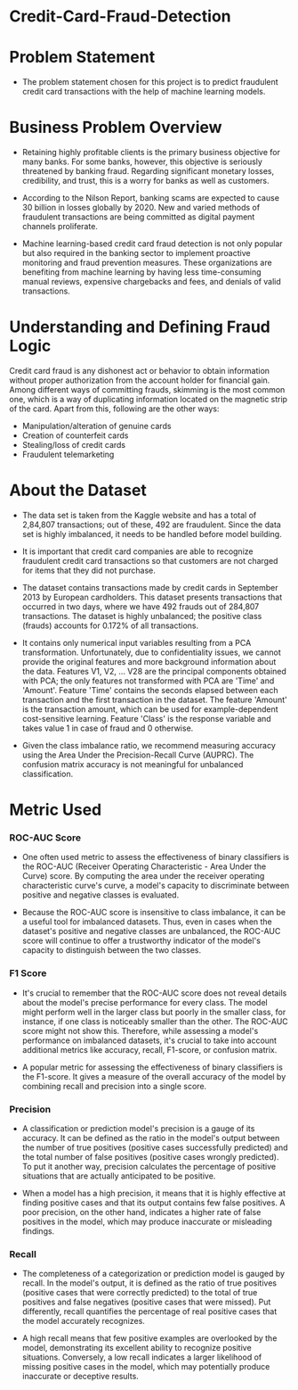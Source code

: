 # Credit-Card-Fraud-Detection
# Problem Statement

- The problem statement chosen for this project is to predict fraudulent credit card transactions with the help of machine learning models.

# Business Problem Overview

- Retaining highly profitable clients is the primary business objective for many banks. For some banks, however, this objective is seriously threatened by banking fraud. Regarding significant monetary losses, credibility, and trust, this is a worry for banks as well as customers.


- According to the Nilson Report, banking scams are expected to cause 30 billion in losses globally by 2020. New and varied methods of fraudulent transactions are being committed as digital payment channels proliferate.


- Machine learning-based credit card fraud detection is not only popular but also required in the banking sector to implement proactive monitoring and fraud prevention measures. These organizations are benefiting from machine learning by having less time-consuming manual reviews, expensive chargebacks and fees, and denials of valid transactions.


# Understanding and Defining Fraud Logic

Credit card fraud is any dishonest act or behavior to obtain information without proper authorization from the account holder for financial gain. Among different ways of committing frauds, skimming is the most common one, which is a way of duplicating information located on the magnetic strip of the card. Apart from this, following are the other ways:

- Manipulation/alteration of genuine cards
- Creation of counterfeit cards
- Stealing/loss of credit cards
- Fraudulent telemarketing

# About the Dataset

- The data set is taken from the Kaggle website and has a total of 2,84,807 transactions; out of these, 492 are fraudulent. Since the data set is highly imbalanced, it needs to be handled before model building.


- It is important that credit card companies are able to recognize fraudulent credit card transactions so that customers are not charged for items that they did not purchase.


- The dataset contains transactions made by credit cards in September 2013 by European cardholders. This dataset presents transactions that occurred in two days, where we have 492 frauds out of 284,807 transactions. The dataset is highly unbalanced; the positive class (frauds) accounts for 0.172% of all transactions.


- It contains only numerical input variables resulting from a PCA transformation. Unfortunately, due to confidentiality issues, we cannot provide the original features and more background information about the data. Features V1, V2, … V28 are the principal components obtained with PCA; the only features not transformed with PCA are 'Time' and 'Amount'. Feature 'Time' contains the seconds elapsed between each transaction and the first transaction in the dataset. The feature 'Amount' is the transaction amount, which can be used for example-dependent cost-sensitive learning. Feature 'Class' is the response variable and takes value 1 in case of fraud and 0 otherwise.


- Given the class imbalance ratio, we recommend measuring accuracy using the Area Under the Precision-Recall Curve (AUPRC). The confusion matrix accuracy is not meaningful for unbalanced classification.


# Metric Used

### ROC-AUC Score

- One often used metric to assess the effectiveness of binary classifiers is the ROC-AUC (Receiver Operating Characteristic - Area Under the Curve) score. By computing the area under the receiver operating characteristic curve's curve, a model's capacity to discriminate between positive and negative classes is evaluated.


- Because the ROC-AUC score is insensitive to class imbalance, it can be a useful tool for imbalanced datasets. Thus, even in cases when the dataset's positive and negative classes are unbalanced, the ROC-AUC score will continue to offer a trustworthy indicator of the model's capacity to distinguish between the two classes.


### F1 Score

- It's crucial to remember that the ROC-AUC score does not reveal details about the model's precise performance for every class. The model might perform well in the larger class but poorly in the smaller class, for instance, if one class is noticeably smaller than the other. The ROC-AUC score might not show this. Therefore, while assessing a model's performance on imbalanced datasets, it's crucial to take into account additional metrics like accuracy, recall, F1-score, or confusion matrix.


- A popular metric for assessing the effectiveness of binary classifiers is the F1-score. It gives a measure of the overall accuracy of the model by combining recall and precision into a single score.


### Precision

- A classification or prediction model's precision is a gauge of its accuracy. It can be defined as the ratio in the model's output between the number of true positives (positive cases successfully predicted) and the total number of false positives (positive cases wrongly predicted). To put it another way, precision calculates the percentage of positive situations that are actually anticipated to be positive.


- When a model has a high precision, it means that it is highly effective at finding positive cases and that its output contains few false positives. A poor precision, on the other hand, indicates a higher rate of false positives in the model, which may produce inaccurate or misleading findings.


### Recall

- The completeness of a categorization or prediction model is gauged by recall. In the model's output, it is defined as the ratio of true positives (positive cases that were correctly predicted) to the total of true positives and false negatives (positive cases that were missed). Put differently, recall quantifies the percentage of real positive cases that the model accurately recognizes.


- A high recall means that few positive examples are overlooked by the model, demonstrating its excellent ability to recognize positive situations. Conversely, a low recall indicates a larger likelihood of missing positive cases in the model, which may potentially produce inaccurate or deceptive results.
